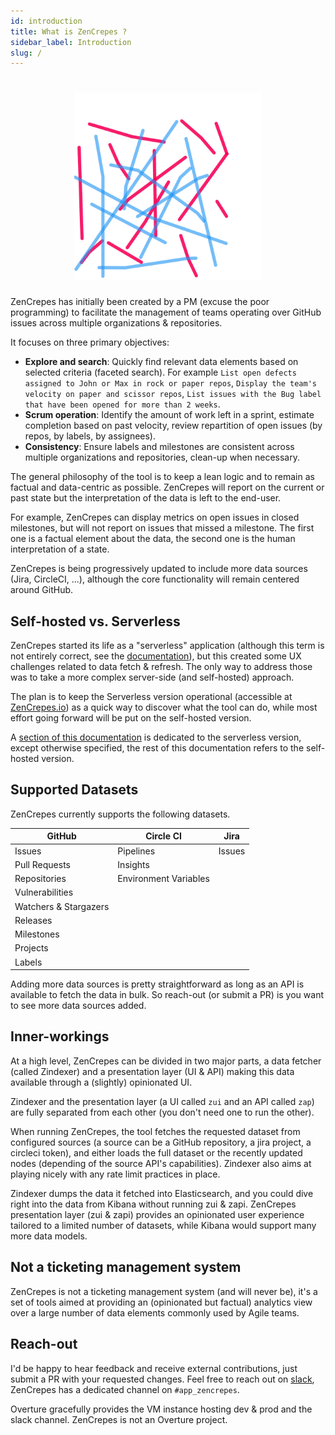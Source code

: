 ```yaml
---
id: introduction
title: What is ZenCrepes ?
sidebar_label: Introduction
slug: /
---
```


<h1 align="center">
  <a href="https://zencrepes.io"><img src="/img/zencrepes-logo.svg" alt="ZenCrepes" width="300"/></a>
</h1>

ZenCrepes has initially been created by a PM (excuse the poor programming) to facilitate the management of teams operating over GitHub issues across multiple organizations & repositories.

It focuses on three primary objectives:

- **Explore and search**: Quickly find relevant data elements based on selected criteria (faceted search). For example `List open defects assigned to John or Max in rock or paper repos`, `Display the team's velocity on paper and scissor repos`, `List issues with the Bug label that have been opened for more than 2 weeks`.
- **Scrum operation**: Identify the amount of work left in a sprint, estimate completion based on past velocity, review repartition of open issues (by repos, by labels, by assignees).
- **Consistency**: Ensure labels and milestones are consistent across multiple organizations and repositories, clean-up when necessary.

The general philosophy of the tool is to keep a lean logic and to remain as factual and data-centric as possible. ZenCrepes will report on the current or past state but the interpretation of the data is left to the end-user.

For example, ZenCrepes can display metrics on open issues in closed milestones, but will not report on issues that missed a milestone. The first one is a factual element about the data, the second one is the human interpretation of a state.

ZenCrepes is being progressively updated to include more data sources (Jira, CircleCI, ...), although the core functionality will remain centered around GitHub.

## Self-hosted vs. Serverless

ZenCrepes started its life as a "serverless" application (although this term is not entirely correct, see the [documentation](http://docs.zencrepes.io/serverless/)), but this created some UX challenges related to data fetch & refresh. The only way to address those was to take a more complex server-side (and self-hosted) approach.

The plan is to keep the Serverless version operational (accessible at [ZenCrepes.io](https://zencrepes.io)) as a quick way to discover what the tool can do, while most effort going forward will be put on the self-hosted version.

A [section of this documentation](http://docs.zencrepes.io/serverless/) is dedicated to the serverless version, except otherwise specified, the rest of this documentation refers to the self-hosted version.

## Supported Datasets

ZenCrepes currently supports the following datasets.

| GitHub                | Circle CI             | Jira   |
| --------------------- | --------------------- | ------ |
| Issues                | Pipelines             | Issues |
| Pull Requests         | Insights              |        |
| Repositories          | Environment Variables |        |
| Vulnerabilities       |                       |        |
| Watchers & Stargazers |                       |        |
| Releases              |                       |        |
| Milestones            |                       |        |
| Projects              |                       |        |
| Labels                |                       |        |

Adding more data sources is pretty straightforward as long as an API is available to fetch the data in bulk. So reach-out (or submit a PR) is you want to see more data sources added.

## Inner-workings

At a high level, ZenCrepes can be divided in two major parts, a data fetcher (called Zindexer) and a presentation layer (UI & API) making this data available through a (slightly) opinionated UI.

Zindexer and the presentation layer (a UI called `zui` and an API called `zap`) are fully separated from each other (you don't need one to run the other).

When running ZenCrepes, the tool fetches the requested dataset from configured sources (a source can be a GitHub repository, a jira project, a circleci token), and either loads the full dataset or the recently updated nodes (depending of the source API's capabilities). Zindexer also aims at playing nicely with any rate limit practices in place.

Zindexer dumps the data it fetched into Elasticsearch, and you could dive right into the data from Kibana without running zui & zapi. ZenCrepes presentation layer (zui & zapi) provides an opinionated user experience tailored to a limited number of datasets, while Kibana would support many more data models.

## Not a ticketing management system

ZenCrepes is not a ticketing management system (and will never be), it's a set of tools aimed at providing an (opinionated but factual) analytics view over a large number of data elements commonly used by Agile teams.

## Reach-out

I'd be happy to hear feedback and receive external contributions, just submit a PR with your requested changes. Feel free to reach out on [slack](http://slack.overture.bio/), ZenCrepes has a dedicated channel on `#app_zencrepes`.

Overture gracefully provides the VM instance hosting dev & prod and the slack channel. ZenCrepes is not an Overture project.
